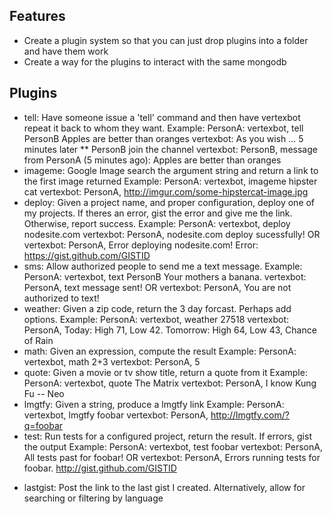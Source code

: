 Features
--------
  - Create a plugin system so that you can just drop plugins into a folder and have them work
  - Create a way for the plugins to interact with the same mongodb

Plugins
-------
  * tell: Have someone issue a 'tell' command and then have vertexbot repeat it back to whom they want.
    Example:
       PersonA: vertexbot, tell PersonB Apples are better than oranges
       vertexbot: As you wish
       ... 5 minutes later
       ** PersonB join the channel
       vertexbot: PersonB, message from PersonA (5 minutes ago): Apples are better than oranges
  * imageme: Google Image search the argument string and return a link to the first image returned
    Example:
      PersonA: vertexbot, imageme hipster cat
      vertexbot: PersonA, http://imgur.com/some-hipstercat-image.jpg
  * deploy: Given a project name, and proper configuration, deploy one of my projects.
            If theres an error, gist the error and give me the link. Otherwise, report success.
    Example:
      PersonA: vertexbot, deploy nodesite.com
      vertexbot: PersonA, nodesite.com deploy sucessfully!
      OR
      vertexbot: PersonA, Error deploying nodesite.com! Error: https://gist.github.com/GISTID
  * sms: Allow authorized people to send me a text message.
    Example:
      PersonA: vertexbot, text PersonB Your mothers a banana.
      vertexbot: PersonA, text message sent!
      OR
      vertexbot: PersonA, You are not authorized to text!
  * weather: Given a zip code, return the 3 day forcast. Perhaps add options.
    Example:
      PersonA: vertexbot, weather 27518
      vertexbot: PersonA, Today: High 71, Low 42. Tomorrow: High 64, Low 43, Chance of Rain
  * math: Given an expression, compute the result
    Example:
      PersonA: vertexbot, math 2+3
      vertexbot: PersonA, 5
  * quote: Given a movie or tv show title, return a quote from it
    Example:
      PersonA: vertexbot, quote The Matrix
      vertexbot: PersonA, I know Kung Fu -- Neo
  * lmgtfy: Given a string, produce a lmgtfy link
    Example:
      PersonA: vertexbot, lmgtfy foobar
      vertexbot: PersonA, http://lmgtfy.com/?q=foobar
  * test: Run tests for a configured project, return the result. If errors, gist the output
    Example:
      PersonA: vertexbot, test foobar
      vertexbot: PersonA, All tests past for foobar!
      OR
      vertexbot: PersonA, Errors running tests for foobar. http://gist.github.com/GISTID

  - lastgist: Post the link to the last gist I  created. Alternatively, allow for searching or filtering by language

